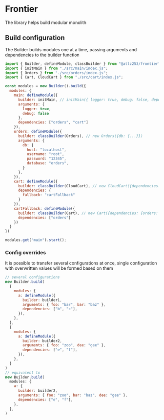 # Frontier

The library helps build modular monolith

## Build configuration

The Builder builds modules one at a time, passing arguments and dependencies to the builder function

```JavaScript
import { Builder, defineModule, classBuilder } from "@atlz253/frontier";
import { initMain } from "./src/main/index.js";
import { Orders } from "./src/orders/index.js";
import { Cart, CloudCart } from "./src/cart/index.js";

const modules = new Builder().build({
  modules: {
    main: defineModule({
      builder: initMain, // initMain({ logger: true, debug: false, dependencies: {orders: Orders, cart: Cart}})
      arguments: {
        logger: true,
        debug: false
      },
      dependencies: ["orders", "cart"]
    }),
    orders: defineModule({
      builder: classBuilder(Orders), // new Orders({db: {...}})
      arguments: {
        db: {
          host: "localhost",
          username: "root",
          password: "12345",
          database: "orders",
        }
      },
    }),
    cart: defineModule({
      builder: classBuilder(CloudCart), // new CloudCart({dependencies: {fallback: Cart}})
      dependencies: {
        fallback: "cartFallback"
      }
    }),
    cartFallback: defineModule({
      builder: classBuilder(Cart), // new Cart({dependencies: {orders: Orders}})
      dependencies: ["orders"]
    })
  }
})

modules.get("main").start();
```

### Config overrides

It is possible to transfer several configurations at once, single configuration with overwritten values will be formed based on them

```JavaScript
// several configurations
new Builder.build(
  {
    modules: {
      a: defineModule({
        builder: builder1,
        arguments: { foo: "bar", bar: "baz" },
        dependencies: ["b", "c"],
      }),
    },
  },
  {
    modules: {
      a: defineModule({
        builder: builder2,
        arguments: { foo: "zoo", dee: "gee" },
        dependencies: ["e", "f"],
      }),
    },
  }
)
// equivalent to
new Builder.build(
  modules: {
    a: {
      builder: builder2,
      arguments: { foo: "zoo", bar: "baz", dee: "gee" },
      dependencies: ["e", "f"],
    },
  },
)
```
